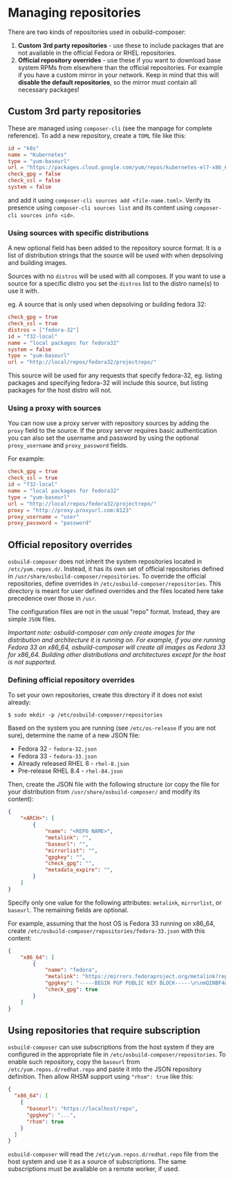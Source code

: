 # Managing repositories

There are two kinds of repositories used in osbuild-composer:
 1. **Custom 3rd party repositories** - use these to include packages that are not available in the official Fedora or RHEL repositories.
 2. **Official repository overrides** - use these if you want to download base system RPMs from elsewhere than the official repositories. For example if you have a custom mirror in your network. Keep in mind that this will **disable the default repositories**, so the mirror must contain all necessary packages!

## Custom 3rd party repositories

These are managed using `composer-cli` (see the manpage for complete reference). To add a new repository, create a `TOML` file like this:
```toml
id = "k8s"
name = "Kubernetes"
type = "yum-baseurl"
url = "https://packages.cloud.google.com/yum/repos/kubernetes-el7-x86_64"
check_gpg = false
check_ssl = false
system = false
```
and add it using `composer-cli sources add <file-name.toml>`. Verify its presence using `composer-cli sources list` and its content using `composer-cli sources info <id>`.

### Using sources with specific distributions

A new optional field has been added to the repository source format. It is a
list of distribution strings that the source will be used with when depsolving
and building images.

Sources with no `distros` will be used with all composes. If you want to use a
source for a specific distro you set the `distros` list to the distro name(s)
to use it with.

eg. A source that is only used when depsolving or building fedora 32:

```toml
check_gpg = true
check_ssl = true
distros = ["fedora-32"]
id = "f32-local"
name = "local packages for fedora32"
system = false
type = "yum-baseurl"
url = "http://local/repos/fedora32/projectrepo/"
```

This source will be used for any requests that specify fedora-32, eg. listing
packages and specifying fedora-32 will include this source, but listing
packages for the host distro will not.

### Using a proxy with sources

You can now use a proxy server with repository sources by adding the `proxy`
field to the source.  If the proxy server requires basic authentication you can
also set the username and password by using the optional `proxy_username` and
`proxy_password` fields.

For example:

```toml
check_gpg = true
check_ssl = true
id = "f32-local"
name = "local packages for fedora32"
type = "yum-baseurl"
url = "http://local/repos/fedora32/projectrepo/"
proxy = "http://proxy.proxyurl.com:8123"
proxy_username = "user"
proxy_password = "password"
```

## Official repository overrides

`osbuild-composer` does not inherit the system repositories located in `/etc/yum.repos.d/`. Instead, it has its own set of official repositories defined in `/usr/share/osbuild-composer/repositories`. To override the official repositories, define overrides in `/etc/osbuild-composer/repositories`. This directory is meant for user defined overrides and the files located here take precedence over those in `/usr`. 

The configuration files are not in the usual "repo" format. Instead, they are simple `JSON` files.

*Important note: osbuild-composer can only create images for the distribution and architecture it is running on. For example, if you are running Fedora 33 on x86_64, osbuild-composer will create all images as Fedora 33 for x86_64. Building other distributions and architectures except for the host is not supported.*

### Defining official repository overrides

To set your own repositories, create this directory if it does not exist already:

```
$ sudo mkdir -p /etc/osbuild-composer/repositories
```

Based on the system you are running (see `/etc/os-release` if you are not sure), determine the name of a new JSON file:

* Fedora 32 - `fedora-32.json`
* Fedora 33 - `fedora-33.json`
* Already released RHEL 8 - `rhel-8.json`
* Pre-release RHEL 8.4 - `rhel-84.json`

Then, create the JSON file with the following structure (or copy the file for your distribution from `/usr/share/osbuild-composer/` and modify its content):

```json
{
    "<ARCH>": [
        {
            "name": "<REPO NAME>",
            "metalink": "",
            "baseurl": "",
            "mirrorlist": "",
            "gpgkey": "",
            "check_gpg": "",
            "metadata_expire": "",
        }
    ]
}
```
Specify only one value for the following attributes: `metalink`, `mirrorlist`, or `baseurl`. The remaining fields are optional.

For example, assuming that the host OS is Fedora 33 running on x86_64, create `/etc/osbuild-composer/repositories/fedora-33.json` with this content:
```json
{
    "x86_64": [
        {
            "name": "fedora",
            "metalink": "https://mirrors.fedoraproject.org/metalink?repo=fedora-33&arch=x86_64",
            "gpgkey": "-----BEGIN PGP PUBLIC KEY BLOCK-----\n\nmQINBF4wBvsBEADQmcGbVUbDRUoXADReRmOOEMeydHghtKC9uRs9YNpGYZIB+bie\nbGYZmflQayfh/wEpO2W/IZfGpHPL42V7SbyvqMjwNls/fnXsCtf4LRofNK8Qd9fN\nkYargc9R7BEz/mwXKMiRQVx+DzkmqGWy2gq4iD0/mCyf5FdJCE40fOWoIGJXaOI1\nTz1vWqKwLS5T0dfmi9U4Tp/XsKOZGvN8oi5h0KmqFk7LEZr1MXarhi2Va86sgxsF\nQcZEKfu5tgD0r00vXzikoSjn3qA5JW5FW07F1pGP4bF5f9J3CZbQyOjTSWMmmfTm\n2d2BURWzaDiJN9twY2yjzkoOMuPdXXvovg7KxLcQerKT+FbKbq8DySJX2rnOA77k\nUG4c9BGf/L1uBkAT8dpHLk6Uf5BfmypxUkydSWT1xfTDnw1MqxO0MsLlAHOR3J7c\noW9kLcOLuCQn1hBEwfZv7VSWBkGXSmKfp0LLIxAFgRtv+Dh+rcMMRdJgKr1V3FU+\nrZ1+ZAfYiBpQJFPjv70vx+rGEgS801D3PJxBZUEy4Ic4ZYaKNhK9x9PRQuWcIBuW\n6eTe/6lKWZeyxCumLLdiS75mF2oTcBaWeoc3QxrPRV15eDKeYJMbhnUai/7lSrhs\nEWCkKR1RivgF4slYmtNE5ZPGZ/d61zjwn2xi4xNJVs8q9WRPMpHp0vCyMwARAQAB\ntDFGZWRvcmEgKDMzKSA8ZmVkb3JhLTMzLXByaW1hcnlAZmVkb3JhcHJvamVjdC5v\ncmc+iQI4BBMBAgAiBQJeMAb7AhsPBgsJCAcDAgYVCAIJCgsEFgIDAQIeAQIXgAAK\nCRBJ/XdJlXD/MZm2D/9kriL43vd3+0DNMeA82n2v9mSR2PQqKny39xNlYPyy/1yZ\nP/KXoa4NYSCA971LSd7lv4n/h5bEKgGHxZfttfOzOnWMVSSTfjRyM/df/NNzTUEV\n7ORA5GW18g8PEtS7uRxVBf3cLvWu5q+8jmqES5HqTAdGVcuIFQeBXFN8Gy1Jinuz\nAH8rJSdkUeZ0cehWbERq80BWM9dhad5dW+/+Gv0foFBvP15viwhWqajr8V0B8es+\n2/tHI0k86FAujV5i0rrXl5UOoLilO57QQNDZH/qW9GsHwVI+2yecLstpUNLq+EZC\nGqTZCYoxYRpl0gAMbDLztSL/8Bc0tJrCRG3tavJotFYlgUK60XnXlQzRkh9rgsfT\nEXbQifWdQMMogzjCJr0hzJ+V1d0iozdUxB2ZEgTjukOvatkB77DY1FPZRkSFIQs+\nfdcjazDIBLIxwJu5QwvTNW8lOLnJ46g4sf1WJoUdNTbR0BaC7HHj1inVWi0p7IuN\n66EPGzJOSjLK+vW+J0ncPDEgLCV74RF/0nR5fVTdrmiopPrzFuguHf9S9gYI3Zun\nYl8FJUu4kRO6JPPTicUXWX+8XZmE94aK14RCJL23nOSi8T1eW8JLW43dCBRO8QUE\nAso1t2pypm/1zZexJdOV8yGME3g5l2W6PLgpz58DBECgqc/kda+VWgEAp7rO2A==\n=EPL3\n-----END PGP PUBLIC KEY BLOCK-----\n",
            "check_gpg": true
        }
    ]
}
```

## Using repositories that require subscription

`osbuild-composer` can use subscriptions from the host system if they are configured in the appropriate file in `/etc/osbuild-composer/repositories`. To enable such repository, copy the `baseurl` from `/etc/yum.repos.d/redhat.repo` and paste it into the JSON repository definition. Then allow RHSM support using `"rhsm": true` like this:

```json
{
  "x86_64": [
    {
      "baseurl": "https://localhost/repo",
      "gpgkey": "...",
      "rhsm": true
    }
  ]
}
```

`osbuild-composer` will read the `/etc/yum.repos.d/redhat.repo` file from the host system and use it as a source of subscriptions. The same subscriptions must be available on a remote worker, if used.
